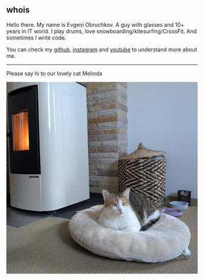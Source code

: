 ## whois

Hello there. My name is Evgeni Obruchkov. A guy with glasses and 10+ years in IT world. I play drums, love snowboarding/kitesurfing/CrossFit. And sometimes I write code.

You can check my [github](https://github.com/EugeneObruchkov), [instagram](http://instagram.com/eugene_obruchkov) and [youtube](https://www.youtube.com/@evgeni-obruchkov) to understand more about me.

---

Please say hi to our lovely cat Melinda

![melinda](https://raw.githubusercontent.com/EugeneObruchkov/flck-blog/refs/heads/main/static/images/melinda.jpg)